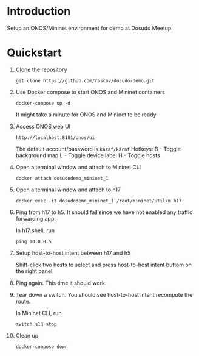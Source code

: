 # Introduction
Setup an ONOS/Mininet environment for demo at Dosudo Meetup.

# Quickstart
1. Clone the repository

	```
	git clone https://github.com/rascov/dosudo-demo.git
	```
	
1. Use Docker compose to start ONOS and Mininet containers

	```
	docker-compose up -d
	```
	It might take a minute for ONOS and Mininet to be ready
	
1. Access ONOS web UI
	
	```
	http://localhost:8181/onos/ui
	```
	The default account/password is `karaf/karaf`
	Hotkeys:
	B - Toggle background map
	L - Toggle device label
	H - Toggle hosts
	
1. Open a terminal window and attach to Mininet CLI

	```
	docker attach dosudodemo_mininet_1
	```
	
1. Open a terminal window and attach to h17

	```
	docker exec -it dosudodemo_mininet_1 /root/mininet/util/m h17
	```
	
1. Ping from h17 to h5. It should fail since we have not enabled any traffic forwarding app.
	
	In h17 shell, run
	
	```
	ping 10.0.0.5
	```

1. Setup host-to-host intent between h17 and h5

	Shift-click two hosts to select and press host-to-host intent buttom on the right panel.

1. Ping again. This time it should work.

1. Tear down a switch. You should see host-to-host intent recompute the route.

	In Mininet CLI, run

	```
	switch s13 stop
	```


1. Clean up

	```
	docker-compose down
	```
